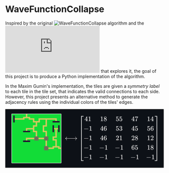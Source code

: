 # WaveFunctionCollapse

Inspired by the original ![WaveFunctionCollapse algorithm](https://github.com/mxgmn/WaveFunctionCollapse) and the ![paper](https://adamsmith.as/papers/wfc_is_constraint_solving_in_the_wild.pdf) that explores it, the goal of this project is to produce a Python implementation of the algorithm.

In the Maxim Gumin's implementation, the tiles are given a _symmetry label_  to each tile in the tile set, that indicates the valid connections to each side. However, this project presents an alternative method to generate the adjacency rules using the individual colors of the tiles' edges.

![](./assets/preview/15.png)

